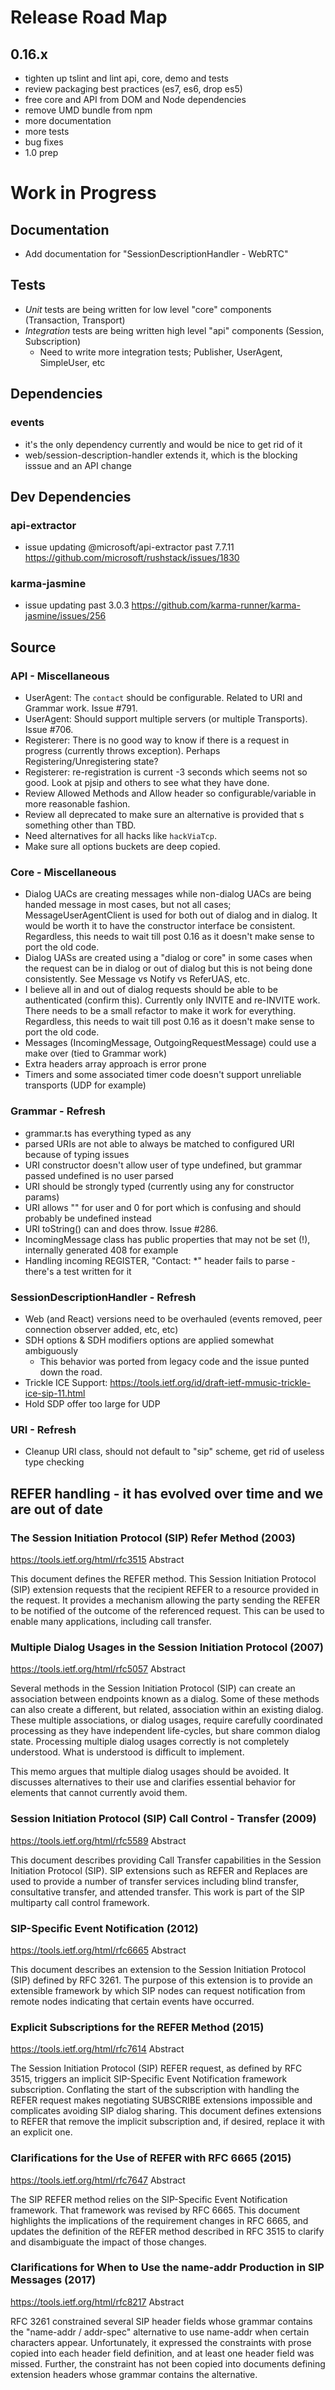 # Release Road Map

## 0.16.x

- tighten up tslint and lint api, core, demo and tests
- review packaging best practices (es7, es6, drop es5)
- free core and API from DOM and Node dependencies
- remove UMD bundle from npm
- more documentation
- more tests
- bug fixes
- 1.0 prep

# Work in Progress

## Documentation

- Add documentation for "SessionDescriptionHandler - WebRTC"

## Tests

- _Unit_ tests are being written for low level "core" components (Transaction, Transport)
- _Integration_ tests are being written high level "api" components (Session, Subscription)
  - Need to write more integration tests; Publisher, UserAgent, SimpleUser, etc

## Dependencies

### events

- it's the only dependency currently and would be nice to get rid of it
- web/session-description-handler extends it, which is the blocking isssue and an API change

## Dev Dependencies

### api-extractor

- issue updating @microsoft/api-extractor past 7.7.11 https://github.com/microsoft/rushstack/issues/1830

### karma-jasmine

- issue updating past 3.0.3 https://github.com/karma-runner/karma-jasmine/issues/256

## Source

### API - Miscellaneous

- UserAgent: The `contact` should be configurable. Related to URI and Grammar work. Issue #791.
- UserAgent: Should support multiple servers (or multiple Transports). Issue #706.
- Registerer: There is no good way to know if there is a request in progress (currently throws exception). Perhaps Registering/Unregistering state?
- Registerer: re-registration is current -3 seconds which seems not so good. Look at pjsip and others to see what they have done.
- Review Allowed Methods and Allow header so configurable/variable in more reasonable fashion.
- Review all deprecated to make sure an alternative is provided that s something other than TBD.
- Need alternatives for all hacks like `hackViaTcp`.
- Make sure all options buckets are deep copied.

### Core - Miscellaneous

- Dialog UACs are creating messages while non-dialog UACs are being handed message in most cases,
  but not all cases; MessageUserAgentClient is used for both out of dialog and in dialog.
  It would be worth it to have the constructor interface be consistent.
  Regardless, this needs to wait till post 0.16 as it doesn't make sense to port the old code.
- Dialog UASs are created using a "dialog or core" in some cases when the request can be in dialog
  or out of dialog but this is not being done consistently. See Message vs Notify vs ReferUAS, etc.
- I believe all in and out of dialog requests should be able to be authenticated (confirm this).
  Currently only INVITE and re-INVITE work. There needs to be a small refactor to make it work for everything.
  Regardless, this needs to wait till post 0.16 as it doesn't make sense to port the old code.
- Messages (IncomingMessage, OutgoingRequestMessage) could use a make over (tied to Grammar work)
- Extra headers array approach is error prone
- Timers and some associated timer code doesn't support unreliable transports (UDP for example)

### Grammar - Refresh

- grammar.ts has everything typed as any
- parsed URIs are not able to always be matched to configured URI because of typing issues
- URI constructor doesn't allow user of type undefined, but grammar passed undefined is no user parsed
- URI should be strongly typed (currently using any for constructor params)
- URI allows "" for user and 0 for port which is confusing and should probably be undefined instead
- URI toString() can and does throw. Issue #286.
- IncomingMessage class has public properties that may not be set (!), internally generated 408 for example
- Handling incoming REGISTER, "Contact: \*" header fails to parse - there's a test written for it

### SessionDescriptionHandler - Refresh

- Web (and React) versions need to be overhauled (events removed, peer connection observer added, etc, etc)
- SDH options & SDH modifiers options are applied somewhat ambiguously
  - This behavior was ported from legacy code and the issue punted down the road.
- Trickle ICE Support: https://tools.ietf.org/id/draft-ietf-mmusic-trickle-ice-sip-11.html
- Hold SDP offer too large for UDP

### URI - Refresh

- Cleanup URI class, should not default to "sip" scheme, get rid of useless type checking

## REFER handling - it has evolved over time and we are out of date

### The Session Initiation Protocol (SIP) Refer Method (2003)

https://tools.ietf.org/html/rfc3515
Abstract

This document defines the REFER method. This Session Initiation
Protocol (SIP) extension requests that the recipient REFER to a
resource provided in the request. It provides a mechanism allowing
the party sending the REFER to be notified of the outcome of the
referenced request. This can be used to enable many applications,
including call transfer.

### Multiple Dialog Usages in the Session Initiation Protocol (2007)

https://tools.ietf.org/html/rfc5057
Abstract

Several methods in the Session Initiation Protocol (SIP) can create
an association between endpoints known as a dialog. Some of these
methods can also create a different, but related, association within
an existing dialog. These multiple associations, or dialog usages,
require carefully coordinated processing as they have independent
life-cycles, but share common dialog state. Processing multiple
dialog usages correctly is not completely understood. What is
understood is difficult to implement.

This memo argues that multiple dialog usages should be avoided. It
discusses alternatives to their use and clarifies essential behavior
for elements that cannot currently avoid them.

### Session Initiation Protocol (SIP) Call Control - Transfer (2009)

https://tools.ietf.org/html/rfc5589
Abstract

This document describes providing Call Transfer capabilities in the
Session Initiation Protocol (SIP). SIP extensions such as REFER and
Replaces are used to provide a number of transfer services including
blind transfer, consultative transfer, and attended transfer. This
work is part of the SIP multiparty call control framework.

### SIP-Specific Event Notification (2012)

https://tools.ietf.org/html/rfc6665
Abstract

This document describes an extension to the Session Initiation
Protocol (SIP) defined by RFC 3261. The purpose of this extension is
to provide an extensible framework by which SIP nodes can request
notification from remote nodes indicating that certain events have
occurred.

### Explicit Subscriptions for the REFER Method (2015)

https://tools.ietf.org/html/rfc7614
Abstract

The Session Initiation Protocol (SIP) REFER request, as defined by
RFC 3515, triggers an implicit SIP-Specific Event Notification
framework subscription. Conflating the start of the subscription
with handling the REFER request makes negotiating SUBSCRIBE
extensions impossible and complicates avoiding SIP dialog sharing.
This document defines extensions to REFER that remove the implicit
subscription and, if desired, replace it with an explicit one.

### Clarifications for the Use of REFER with RFC 6665 (2015)

https://tools.ietf.org/html/rfc7647
Abstract

The SIP REFER method relies on the SIP-Specific Event Notification
framework. That framework was revised by RFC 6665. This document
highlights the implications of the requirement changes in RFC 6665,
and updates the definition of the REFER method described in RFC 3515
to clarify and disambiguate the impact of those changes.

### Clarifications for When to Use the name-addr Production in SIP Messages (2017)

https://tools.ietf.org/html/rfc8217
Abstract

RFC 3261 constrained several SIP header fields whose grammar contains
the "name-addr / addr-spec" alternative to use name-addr when certain
characters appear. Unfortunately, it expressed the constraints with
prose copied into each header field definition, and at least one
header field was missed. Further, the constraint has not been copied
into documents defining extension headers whose grammar contains the
alternative.
